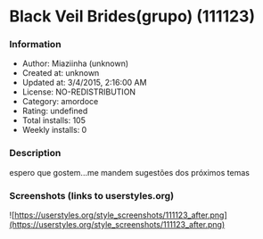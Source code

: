 # Black Veil Brides(grupo) (111123)

### Information
- Author: Miaziinha (unknown)
- Created at: unknown
- Updated at: 3/4/2015, 2:16:00 AM
- License: NO-REDISTRIBUTION
- Category: amordoce
- Rating: undefined
- Total installs: 105
- Weekly installs: 0


### Description
espero que gostem...me mandem sugestões dos próximos temas


### Screenshots (links to userstyles.org)
![https://userstyles.org/style_screenshots/111123_after.png](https://userstyles.org/style_screenshots/111123_after.png)


